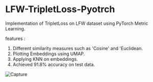 # LFW-TripletLoss-Pyotrch
Implementation of TripletLoss on LFW dataset using PyTorch Metric Learning. 

features :
1) Different similarity measures such as 'Cosine' and 'Euclidean. 
2) Plotting Embeddings using UMAP. 
3) Applying KNN on embeddings. 
4) Achieved 91.8% accuracy on test data. 

![Capture](https://user-images.githubusercontent.com/107252860/211275509-23ec03cb-44ca-42b1-a950-7a3b850cddbd.PNG)
